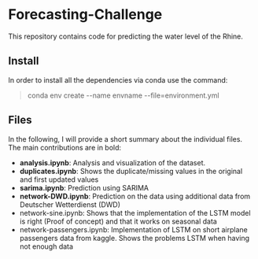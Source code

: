 # Forecasting-Challenge
This repository contains code for predicting the water level of the Rhine.

## Install
In order to install all the dependencies via conda use the command:
> conda env create --name envname --file=environment.yml

## Files

In the following, I will provide a short summary about the individual files. The main contributions are in bold:

* __analysis.ipynb__: Analysis and visualization of the dataset.
* __duplicates.ipynb__: Shows the duplicate/missing values in the original and first updated values
* __sarima.ipynb__: Prediction using SARIMA
* __network-DWD.ipynb__: Prediction on the data using additional data from Deutscher Wetterdienst (DWD)
* network-sine.ipynb: Shows that the implementation of the LSTM model is right (Proof of concept) and that it works on seasonal data
* network-passengers.ipynb: Implementation of LSTM on short airplane passengers data from kaggle. Shows the problems LSTM when having not enough data
